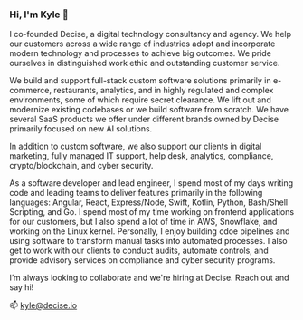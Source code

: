 ### Hi, I'm Kyle 👋

<!--
**kylepott/kylepott** is a ✨ _special_ ✨ repository because its `README.md` (this file) appears on your GitHub profile.

Here are some ideas to get you started:
-->

I co-founded Decise, a digital technology consultancy and agency. We help our customers across a wide range of industries adopt and incorporate modern technology and processes to achieve big outcomes. We pride ourselves in distinguished work ethic and outstanding customer service.

We build and support full-stack custom software solutions primarily in e-commerce, restaurants, analytics, and in highly regulated and complex environments, some of which require secret clearance.  We lift out and modernize existing codebases or we build software from scratch.  We have several SaaS products we offer under different brands owned by Decise primarily focused on new AI solutions.  

In addition to custom software, we also support our clients in digital marketing, fully managed IT support, help desk, analytics, compliance, crypto/blockchain, and cyber security.

As a software developer and lead engineer, I spend most of my days writing code and leading teams to deliver features primarily in the following languages: Angular, React, Express/Node, Swift, Kotlin, Python, Bash/Shell Scripting, and Go.  I spend most of my time working on frontend applications for our customers, but I also spend a lot of time in AWS, Snowflake, and working on the Linux kernel.  Personally, I enjoy building cdoe pipelines and using software to transform manual tasks into automated processes.  I also get to work with our clients to conduct audits, automate controls, and provide advisory services on compliance and cyber security programs.

I’m always looking to collaborate and we're hiring at Decise. Reach out and say hi!

📫 kyle@decise.io
